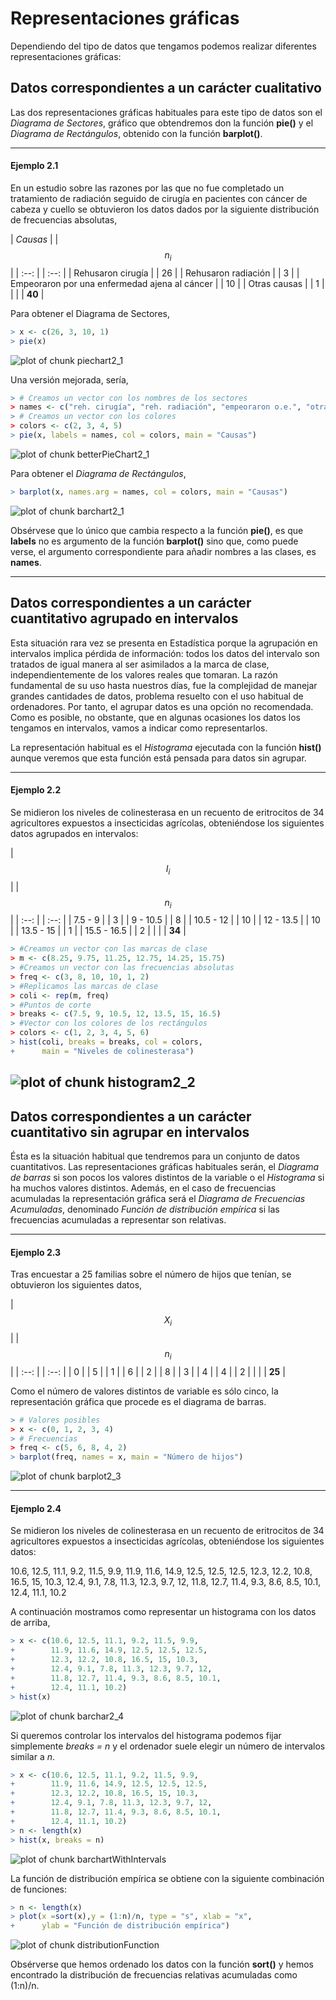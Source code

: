
# Representaciones gráficas

Dependiendo del tipo de datos que tengamos podemos realizar diferentes representaciones gráficas:

## Datos correspondientes a un carácter cualitativo

Las dos representaciones gráficas habituales para este tipo de datos son el _Diagrama de Sectores_, gráfico que obtendremos don la función __pie()__ y el _Diagrama de Rectángulos_, obtenido con la función __barplot()__.

---
#### Ejemplo 2.1

En un estudio sobre las razones por las que no fue completado un tratamiento de radiación seguido de cirugía en pacientes con cáncer de cabeza y cuello se obtuvieron los datos dados por la siguiente distribución de frecuencias absolutas,

| _Causas_ | | $$n_{i}$$ |
| :--: | | :--: |
| Rehusaron cirugía | | 26 |
| Rehusaron radiación | | 3 |
| Empeoraron por una enfermedad ajena al cáncer | | 10 |
| Otras causas | | 1 |
|  | | __40__ |

Para obtener el Diagrama de Sectores,


```r
> x <- c(26, 3, 10, 1)
> pie(x)
```

![plot of chunk piechart2_1](figure/piechart2_1-1.png)

Una versión mejorada, sería,

 

```r
> # Creamos un vector con los nombres de los sectores
> names <- c("reh. cirugía", "reh. radiación", "empeoraron o.e.", "otras")
> # Creamos un vector con los colores
> colors <- c(2, 3, 4, 5)
> pie(x, labels = names, col = colors, main = "Causas")
```

![plot of chunk betterPieChart2_1](figure/betterPieChart2_1-1.png)

Para obtener el _Diagrama de Rectángulos_,

```r
> barplot(x, names.arg = names, col = colors, main = "Causas")
```

![plot of chunk barchart2_1](figure/barchart2_1-1.png)

Obsérvese que lo único que cambia respecto a la función __pie()__, es que __labels__ no es argumento de la función __barplot()__ sino que, como puede verse, el argumento correspondiente para añadir nombres a las clases, es __names__.

---

## Datos correspondientes a un carácter cuantitativo agrupado en intervalos

Esta situación rara vez se presenta en Estadística porque la agrupación en intervalos implica pérdida de información: todos los datos del intervalo son tratados de igual manera al ser asimilados a la marca de clase, independientemente de los valores reales que tomaran. La razón fundamental de su uso hasta nuestros días, fue la complejidad de manejar grandes cantidades de datos, problema resuelto con el uso habitual de ordenadores. Por tanto, el agrupar datos es una opción no recomendada. Como es posible, no obstante, que en algunas ocasiones los datos los tengamos en intervalos, vamos a indicar como representarlos.

La representación habitual es el _Histograma_ ejecutada con la función __hist()__ aunque veremos que esta función está pensada para datos sin agrupar.

---

#### Ejemplo 2.2

Se midieron los niveles de colinesterasa en un recuento de eritrocitos de 34 agricultores expuestos a insecticidas agrícolas, obteniéndose los siguientes datos agrupados en intervalos:


| $$I_{i}$$ | | $$n_{i}$$ |
| :--: | | :--: |
| 7.5 - 9 | | 3 |
| 9 - 10.5 | | 8 |
| 10.5 - 12 | | 10 |
| 12 - 13.5 | | 10 |
| 13.5 - 15 | | 1 |
| 15.5 - 16.5 | | 2 |
|    | | __34__ |


```r
> #Creamos un vector con las marcas de clase
> m <- c(8.25, 9.75, 11.25, 12.75, 14.25, 15.75)
> #Creamos un vector con las frecuencias absolutas
> freq <- c(3, 8, 10, 10, 1, 2)
> #Replicamos las marcas de clase
> coli <- rep(m, freq)
> #Puntos de corte
> breaks <- c(7.5, 9, 10.5, 12, 13.5, 15, 16.5)
> #Vector con los colores de los rectángulos
> colors <- c(1, 2, 3, 4, 5, 6)
> hist(coli, breaks = breaks, col = colors,
+      main = "Niveles de colinesterasa")
```

![plot of chunk histogram2_2](figure/histogram2_2-1.png)
---

## Datos correspondientes a un carácter cuantitativo sin agrupar en intervalos

Ésta es la situación habitual que tendremos para un conjunto de datos cuantitativos. Las representaciones gráficas habituales serán, el _Diagrama de barras_ si son pocos los valores distintos de la variable o el _Histograma_ si ha muchos valores distintos. Además, en el caso de frecuencias acumuladas la representación gráfica será el _Diagrama de Frecuencias Acumuladas_, denominado _Función de distribución empírica_ si las frecuencias acumuladas a representar son relativas.

---
#### Ejemplo 2.3

Tras encuestar a 25 familias sobre el número de hijos que tenían, se obtuvieron los siguientes datos,

| $$X_{i}$$ | | $$n_{i}$$ |
| :--: | | :--: |
| 0 | | 5 |
| 1 | | 6 |
| 2 | | 8 |
| 3 | | 4 |
| 4 | | 2 |
|    | | __25__ |

Como el número de valores distintos de variable es sólo cinco, la representación gráfica que procede es el diagrama de barras.


```r
> # Valores posibles
> x <- c(0, 1, 2, 3, 4)
> # Frecuencias 
> freq <- c(5, 6, 8, 4, 2)
> barplot(freq, names = x, main = "Número de hijos")
```

![plot of chunk barplot2_3](figure/barplot2_3-1.png)

---


#### Ejemplo 2.4

Se midieron los niveles de colinesterasa en un recuento de eritrocitos de 34 agricultores expuestos a insecticidas agrícolas, obteniéndose los siguientes datos:

10.6, 12.5, 11.1, 9.2, 11.5, 9.9, 11.9, 11.6, 14.9, 12.5, 12.5, 12.5, 12.3, 12.2, 10.8, 16.5, 15, 10.3, 12.4, 9.1, 7.8, 11.3, 12.3, 9.7, 12, 11.8, 12.7, 11.4, 9.3, 8.6, 8.5, 10.1, 12.4, 11.1, 10.2

A continuación mostramos como representar un histograma con los datos de arriba,


```r
> x <- c(10.6, 12.5, 11.1, 9.2, 11.5, 9.9, 
+        11.9, 11.6, 14.9, 12.5, 12.5, 12.5,
+        12.3, 12.2, 10.8, 16.5, 15, 10.3, 
+        12.4, 9.1, 7.8, 11.3, 12.3, 9.7, 12,
+        11.8, 12.7, 11.4, 9.3, 8.6, 8.5, 10.1,
+        12.4, 11.1, 10.2)
> hist(x)
```

![plot of chunk barchar2_4](figure/barchar2_4-1.png)

Si queremos controlar los intervalos del histograma podemos fijar simplemente _breaks = n_ y el ordenador suele elegir un número de intervalos similar a _n_.


```r
> x <- c(10.6, 12.5, 11.1, 9.2, 11.5, 9.9, 
+        11.9, 11.6, 14.9, 12.5, 12.5, 12.5,
+        12.3, 12.2, 10.8, 16.5, 15, 10.3, 
+        12.4, 9.1, 7.8, 11.3, 12.3, 9.7, 12,
+        11.8, 12.7, 11.4, 9.3, 8.6, 8.5, 10.1,
+        12.4, 11.1, 10.2)
> n <- length(x)
> hist(x, breaks = n)
```

![plot of chunk barchartWithIntervals](figure/barchartWithIntervals-1.png)

La función de distribución empírica se obtiene con la siguiente combinación de funciones:


```r
> n <- length(x)
> plot(x =sort(x),y = (1:n)/n, type = "s", xlab = "x",
+      ylab = "Función de distribución empírica")
```

![plot of chunk distributionFunction](figure/distributionFunction-1.png)

Obsérverse que hemos ordenado los datos con la función __sort()__ y hemos encontrado la distribución de frecuencias relativas acumuladas como (1:n)/n. 


